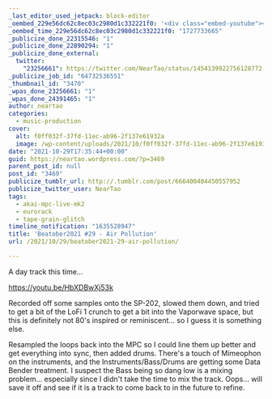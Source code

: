 ```yaml
---
_last_editor_used_jetpack: block-editor
_oembed_229e56dc62c8ec03c2980d1c332221f0: '<div class="embed-youtube"><iframe title="Beatober2021 #29 - Air Pollution" width="750" height="422" src="https://www.youtube.com/embed/HbXDBwXj53k?feature=oembed" frameborder="0" allow="accelerometer; autoplay; clipboard-write; encrypted-media; gyroscope; picture-in-picture; web-share" referrerpolicy="strict-origin-when-cross-origin" allowfullscreen></iframe></div>'
_oembed_time_229e56dc62c8ec03c2980d1c332221f0: "1727733665"
_publicize_done_22315546: "1"
_publicize_done_22890294: "1"
_publicize_done_external:
  twitter:
    "23256661": https://twitter.com/NearTao/status/1454139922756128772
_publicize_job_id: "64732536551"
_thumbnail_id: "3470"
_wpas_done_23256661: "1"
_wpas_done_24391465: "1"
author: neartao
categories:
  - music-production
cover:
  alt: f0ff032f-37fd-11ec-ab96-2f137e61932a
  image: /wp-content/uploads/2021/10/f0ff032f-37fd-11ec-ab96-2f137e61932a.png
date: "2021-10-29T17:35:44+00:00"
guid: https://neartao.wordpress.com/?p=3469
parent_post_id: null
post_id: "3469"
publicize_tumblr_url: http://.tumblr.com/post/666400404450557952
publicize_twitter_user: NearTao
tags:
  - akai-mpc-live-mk2
  - eurorack
  - tape-grain-glitch
timeline_notification: "1635528947"
title: 'Beatober2021 #29 - Air Pollution'
url: /2021/10/29/beatober2021-29-air-pollution/

---
```

A day track this time...

https://youtu.be/HbXDBwXj53k

Recorded off some samples onto the SP-202, slowed them down, and tried to get a bit of the LoFi 1 crunch to get a bit into the Vaporwave space, but this is definitely not 80's inspired or reminiscent… so I guess it is something else.

Resampled the loops back into the MPC so I could line them up better and get everything into sync, then added drums. There's a touch of Mimeophon on the instruments, and the Instruments/Bass/Drums are getting some Data Bender treatment. I suspect the Bass being so dang low is a mixing problem… especially since I didn't take the time to mix the track. Oops… will save it off and see if it is a track to come back to in the future to refine.
